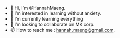 - 👋 Hi, I’m @HannahMaeng.
- 👀 I’m interested in learning without anxiety.
- 🌱 I’m currently learning everything
- 💞️ I’m looking to collaborate on MK corp.
- 📫 How to reach me : hannah.maeng@gmail.com.

<!---
HannahMaeng/HannahMaeng is a ✨ special ✨ repository because its `README.md` (this file) appears on your GitHub profile.
You can click the Preview link to take a look at your changes.
--->
